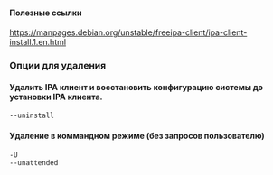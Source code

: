 #### Полезные ссылки
https://manpages.debian.org/unstable/freeipa-client/ipa-client-install.1.en.html


### Опции для удаления

#### Удалить IPA клиент и восстановить конфигурацию системы до установки IPA клиента.
```
--uninstall
```
#### Удаление в коммандном режиме (без запросов пользователю)
```
-U
--unattended
```
